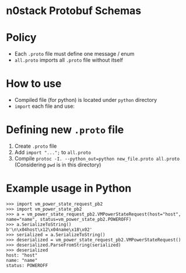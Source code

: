n0stack Protobuf Schemas
===

# Policy

- Each `.proto` file must define one message / enum
- `all.proto` imports all `.proto` file without itself

# How to use

- Compiled file (for python) is located under `python` directory
- `import` each file and use:

# Defining new `.proto` file

1. Create `.proto` file
1. Add `import "...";` to `all.proto`
1. Compile `protoc -I. --python_out=python new_file.proto all.proto` (Considering `pwd` is in this directory)

# Example usage in Python

```
>>> import vm_power_state_request_pb2
>>> import vm_power_state_pb2
>>> a = vm_power_state_request_pb2.VMPowerStateRequest(host="host", name="name", status=vm_power_state_pb2.POWEROFF)
>>> a.SerializeToString()
b'\n\x04host\x12\x04name\x18\x02'
>>> serialized = a.SerializeToString()
>>> deserialized = vm_power_state_request_pb2.VMPowerStateRequest()
>>> deserialized.ParseFromString(serialized)
>>> deserialized
host: "host"
name: "name"
status: POWEROFF
```